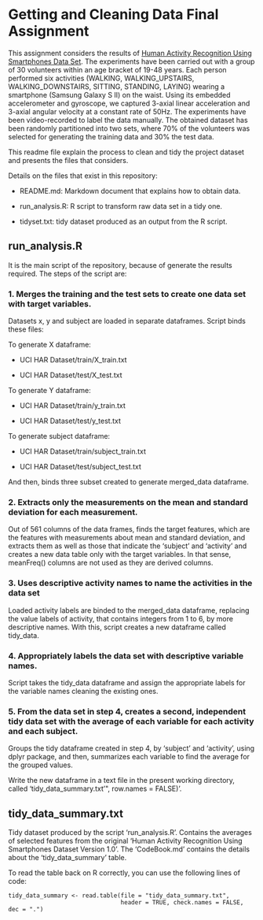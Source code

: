 Getting and Cleaning Data Final Assignment
==========================================

This assignment considers the results of [Human Activity Recognition
Using Smartphones Data
Set](http://archive.ics.uci.edu/ml/datasets/Human+Activity+Recognition+Using+Smartphones).
The experiments have been carried out with a group of 30 volunteers
within an age bracket of 19-48 years. Each person performed six
activities (WALKING, WALKING\_UPSTAIRS, WALKING\_DOWNSTAIRS, SITTING,
STANDING, LAYING) wearing a smartphone (Samsung Galaxy S II) on the
waist. Using its embedded accelerometer and gyroscope, we captured
3-axial linear acceleration and 3-axial angular velocity at a constant
rate of 50Hz. The experiments have been video-recorded to label the data
manually. The obtained dataset has been randomly partitioned into two
sets, where 70% of the volunteers was selected for generating the
training data and 30% the test data.

This readme file explain the process to clean and tidy the project
dataset and presents the files that considers.

Details on the files that exist in this repository:

-   README.md: Markdown document that explains how to obtain data.

-   run\_analysis.R: R script to transform raw data set in a tidy one.

-   tidyset.txt: tidy dataset produced as an output from the R script.

run\_analysis.R
---------------

It is the main script of the repository, because of generate the results
required. The steps of the script are:

### 1. Merges the training and the test sets to create one data set with target variables.

Datasets x, y and subject are loaded in separate dataframes. Script
binds these files:

To generate X dataframe:

-   UCI HAR Dataset/train/X\_train.txt

-   UCI HAR Dataset/test/X\_test.txt

To generate Y dataframe:

-   UCI HAR Dataset/train/y\_train.txt

-   UCI HAR Dataset/test/y\_test.txt

To generate subject dataframe:

-   UCI HAR Dataset/train/subject\_train.txt

-   UCI HAR Dataset/test/subject\_test.txt

And then, binds three subset created to generate merged\_data dataframe.

### 2. Extracts only the measurements on the mean and standard deviation for each measurement.

Out of 561 columns of the data frames, finds the target features, which
are the features with measurements about mean and standard deviation,
and extracts them as well as those that indicate the ‘subject’ and
‘activity’ and creates a new data table only with the target variables.
In that sense, meanFreq() columns are not used as they are derived
columns.

### 3. Uses descriptive activity names to name the activities in the data set

Loaded activity labels are binded to the merged\_data dataframe,
replacing the value labels of activity, that contains integers from 1 to
6, by more descriptive names. With this, script creates a new dataframe
called tidy\_data.

### 4. Appropriately labels the data set with descriptive variable names.

Script takes the tidy\_data dataframe and assign the appropriate labels
for the variable names cleaning the existing ones.

### 5. From the data set in step 4, creates a second, independent tidy data set with the average of each variable for each activity and each subject.

Groups the tidy dataframe created in step 4, by ‘subject’ and
‘activity’, using dplyr package, and then, summarizes each variable to
find the average for the grouped values.

Write the new dataframe in a text file in the present working directory,
called ‘tidy\_data\_summary.txt’", row.names = FALSE)’.

tidy\_data\_summary.txt
-----------------------

Tidy dataset produced by the script ‘run\_analysis.R’. Contains the
averages of selected features from the original ‘Human Activity
Recognition Using Smartphones Dataset Version 1.0’. The ‘CodeBook.md’
contains the details about the ‘tidy\_data\_summary’ table.

To read the table back on R correctly, you can use the following lines
of code:

    tidy_data_summary <- read.table(file = "tidy_data_summary.txt",
                                    header = TRUE, check.names = FALSE, dec = ".")
